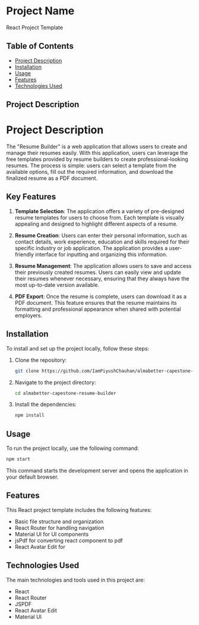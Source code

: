 # Project Name

React Project Template

## Table of Contents

- [Project Description](#project-description)
- [Installation](#installation)
- [Usage](#usage)
- [Features](#features)
- [Technologies Used](#technologies-used)

## Project Description

# Project Description

The "Resume Builder" is a web application that allows users to create and manage their resumes easily. With this application, users can leverage the free templates provided by resume builders to create professional-looking resumes. The process is simple: users can select a template from the available options, fill out the required information, and download the finalized resume as a PDF document.

## Key Features

1. **Template Selection**: The application offers a variety of pre-designed resume templates for users to choose from. Each template is visually appealing and designed to highlight different aspects of a resume.

2. **Resume Creation**: Users can enter their personal information, such as contact details, work experience, education and skills required for their specific industry or job application. The application provides a user-friendly interface for inputting and organizing this information.

3. **Resume Management**: The application allows users to save and access their previously created resumes. Users can easily view and update their resumes whenever necessary, ensuring that they always have the most up-to-date version available.

4. **PDF Export**: Once the resume is complete, users can download it as a PDF document. This feature ensures that the resume maintains its formatting and professional appearance when shared with potential employers.

## Installation

To install and set up the project locally, follow these steps:

1. Clone the repository:
   ```bash
   git clone https://github.com/IamPiyushChauhan/almabetter-capestone-resume-builder
   ```

2. Navigate to the project directory:
   ```bash
   cd almabetter-capestone-resume-builder
   ```

3. Install the dependencies:
   ```bash
   npm install
   ```

## Usage

To run the project locally, use the following command:

```bash
npm start
```

This command starts the development server and opens the application in your default browser.

## Features

This React project template includes the following features:

- Basic file structure and organization
- React Router for handling navigation
- Material UI for UI components
- jsPdf for converting react component to pdf
- React Avatar Edit for 

## Technologies Used

The main technologies and tools used in this project are:

- React
- React Router
- JSPDF
- React Avatar Edit
- Material UI
